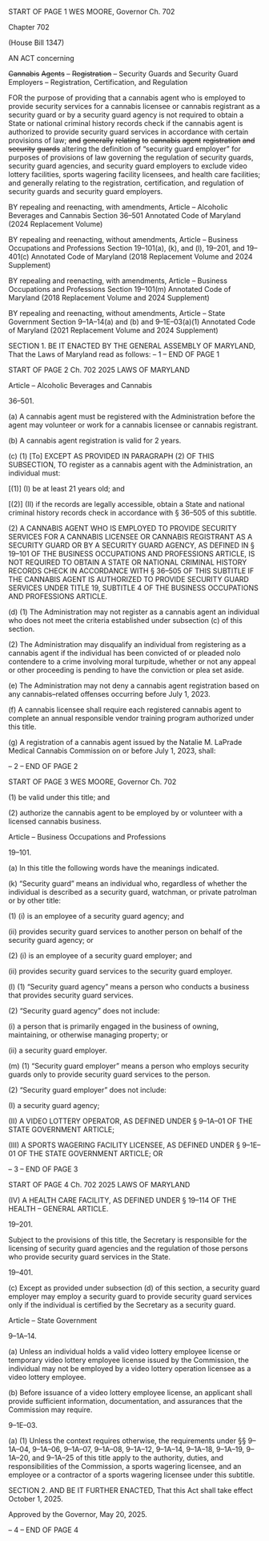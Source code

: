 START OF PAGE 1
WES MOORE, Governor Ch. 702

Chapter 702

(House Bill 1347)

AN ACT concerning

~~Cannabis~~ ~~Agents~~ ~~–~~ ~~Registration~~ ~~–~~ Security Guards and Security Guard
Employers – Registration, Certification, and Regulation

FOR the purpose of providing that a cannabis agent who is employed to provide security
services for a cannabis licensee or cannabis registrant as a security guard or by a
security guard agency is not required to obtain a State or national criminal history
records check if the cannabis agent is authorized to provide security guard services
in accordance with certain provisions of law; ~~and~~ ~~generally~~ ~~relating~~ ~~to~~ ~~cannabis~~ ~~agent~~
~~registration~~ ~~and~~ ~~security~~ ~~guards~~ altering the definition of “security guard employer”
for purposes of provisions of law governing the regulation of security guards, security
guard agencies, and security guard employers to exclude video lottery facilities, sports
wagering facility licensees, and health care facilities; and generally relating to the
registration, certification, and regulation of security guards and security guard
employers.

BY repealing and reenacting, with amendments,
Article – Alcoholic Beverages and Cannabis
Section 36–501
Annotated Code of Maryland
(2024 Replacement Volume)

BY repealing and reenacting, without amendments,
Article – Business Occupations and Professions
Section 19–101(a), (k), and (l), 19–201, and 19–401(c)
Annotated Code of Maryland
(2018 Replacement Volume and 2024 Supplement)

BY repealing and reenacting, with amendments,
Article – Business Occupations and Professions
Section 19–101(m)
Annotated Code of Maryland
(2018 Replacement Volume and 2024 Supplement)

BY repealing and reenacting, without amendments,
Article – State Government
Section 9–1A–14(a) and (b) and 9–1E–03(a)(1)
Annotated Code of Maryland
(2021 Replacement Volume and 2024 Supplement)

SECTION 1. BE IT ENACTED BY THE GENERAL ASSEMBLY OF MARYLAND,
That the Laws of Maryland read as follows:
– 1 –
END OF PAGE 1

START OF PAGE 2
Ch. 702 2025 LAWS OF MARYLAND

Article – Alcoholic Beverages and Cannabis

36–501.

(a) A cannabis agent must be registered with the Administration before the agent
may volunteer or work for a cannabis licensee or cannabis registrant.

(b) A cannabis agent registration is valid for 2 years.

(c) (1) [To] EXCEPT AS PROVIDED IN PARAGRAPH (2) OF THIS
SUBSECTION, TO register as a cannabis agent with the Administration, an individual
must:

[(1)] (I) be at least 21 years old; and

[(2)] (II) if the records are legally accessible, obtain a State and national
criminal history records check in accordance with § 36–505 of this subtitle.

(2) A CANNABIS AGENT WHO IS EMPLOYED TO PROVIDE SECURITY
SERVICES FOR A CANNABIS LICENSEE OR CANNABIS REGISTRANT AS A SECURITY
GUARD OR BY A SECURITY GUARD AGENCY, AS DEFINED IN § 19–101 OF THE
BUSINESS OCCUPATIONS AND PROFESSIONS ARTICLE, IS NOT REQUIRED TO
OBTAIN A STATE OR NATIONAL CRIMINAL HISTORY RECORDS CHECK IN
ACCORDANCE WITH § 36–505 OF THIS SUBTITLE IF THE CANNABIS AGENT IS
AUTHORIZED TO PROVIDE SECURITY GUARD SERVICES UNDER TITLE 19, SUBTITLE
4 OF THE BUSINESS OCCUPATIONS AND PROFESSIONS ARTICLE.

(d) (1) The Administration may not register as a cannabis agent an individual
who does not meet the criteria established under subsection (c) of this section.

(2) The Administration may disqualify an individual from registering as a
cannabis agent if the individual has been convicted of or pleaded nolo contendere to a crime
involving moral turpitude, whether or not any appeal or other proceeding is pending to
have the conviction or plea set aside.

(e) The Administration may not deny a cannabis agent registration based on any
cannabis–related offenses occurring before July 1, 2023.

(f) A cannabis licensee shall require each registered cannabis agent to complete
an annual responsible vendor training program authorized under this title.

(g) A registration of a cannabis agent issued by the Natalie M. LaPrade Medical
Cannabis Commission on or before July 1, 2023, shall:

– 2 –
END OF PAGE 2

START OF PAGE 3
WES MOORE, Governor Ch. 702

(1) be valid under this title; and

(2) authorize the cannabis agent to be employed by or volunteer with a
licensed cannabis business.

Article – Business Occupations and Professions

19–101.

(a) In this title the following words have the meanings indicated.

(k) “Security guard” means an individual who, regardless of whether the
individual is described as a security guard, watchman, or private patrolman or by other
title:

(1) (i) is an employee of a security guard agency; and

(ii) provides security guard services to another person on behalf of
the security guard agency; or

(2) (i) is an employee of a security guard employer; and

(ii) provides security guard services to the security guard employer.

(l) (1) “Security guard agency” means a person who conducts a business that
provides security guard services.

(2) “Security guard agency” does not include:

(i) a person that is primarily engaged in the business of owning,
maintaining, or otherwise managing property; or

(ii) a security guard employer.

(m) (1) “Security guard employer” means a person who employs security guards
only to provide security guard services to the person.

(2) “Security guard employer” does not include:

(I) a security guard agency;

(II) A VIDEO LOTTERY OPERATOR, AS DEFINED UNDER §
9–1A–01 OF THE STATE GOVERNMENT ARTICLE;

(III) A SPORTS WAGERING FACILITY LICENSEE, AS DEFINED
UNDER § 9–1E–01 OF THE STATE GOVERNMENT ARTICLE; OR

– 3 –
END OF PAGE 3

START OF PAGE 4
Ch. 702 2025 LAWS OF MARYLAND

(IV) A HEALTH CARE FACILITY, AS DEFINED UNDER § 19–114 OF
THE HEALTH – GENERAL ARTICLE.

19–201.

Subject to the provisions of this title, the Secretary is responsible for the licensing of
security guard agencies and the regulation of those persons who provide security guard
services in the State.

19–401.

(c) Except as provided under subsection (d) of this section, a security guard
employer may employ a security guard to provide security guard services only if the
individual is certified by the Secretary as a security guard.

Article – State Government

9–1A–14.

(a) Unless an individual holds a valid video lottery employee license or temporary
video lottery employee license issued by the Commission, the individual may not be employed
by a video lottery operation licensee as a video lottery employee.

(b) Before issuance of a video lottery employee license, an applicant shall provide
sufficient information, documentation, and assurances that the Commission may require.

9–1E–03.

(a) (1) Unless the context requires otherwise, the requirements under §§
9–1A–04, 9–1A–06, 9–1A–07, 9–1A–08, 9–1A–12, 9–1A–14, 9–1A–18, 9–1A–19, 9–1A–20, and
9–1A–25 of this title apply to the authority, duties, and responsibilities of the Commission,
a sports wagering licensee, and an employee or a contractor of a sports wagering licensee
under this subtitle.

SECTION 2. AND BE IT FURTHER ENACTED, That this Act shall take effect
October 1, 2025.

Approved by the Governor, May 20, 2025.

– 4 –
END OF PAGE 4